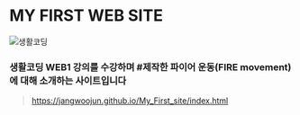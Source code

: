 # MY FIRST WEB SITE

![생활코딩](https://velog.velcdn.com/images/tjddus0302/post/ba41bbc7-8555-4018-a4cd-8f43cc16c8e0/%EC%83%9D%ED%99%9C%EC%BD%94%EB%94%A9.jpg)

### 생활코딩 WEB1 강의를 수강하며  #제작한 파이어 운동(FIRE movement)에 대해 소개하는 사이트입니다

>https://jangwoojun.github.io/My_First_site/index.html
